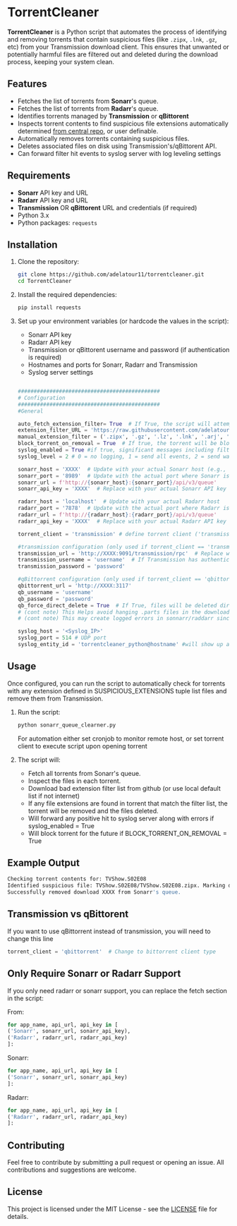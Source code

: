# TorrentCleaner

**TorrentCleaner** is a Python script that automates the process of identifying and removing torrents that contain suspicious files (like `.zipx`, `.lnk`, `.gz`, etc) from your Transmission download client. This ensures that unwanted or potentially harmful files are filtered out and deleted during the download process, keeping your system clean.

## Features

- Fetches the list of torrents from **Sonarr**'s queue.
- Fetches the list of torrents from **Radarr**'s queue.
- Identifies torrents managed by **Transmission** or **qBittorent**
- Inspects torrent contents to find suspicious file extensions automatically determined [from central repo](https://github.com/adelatour11/torrentcleaner/blob/main/extfilter-strings.txt), or user definable. 
- Automatically removes torrents containing suspicious files.
- Deletes associated files on disk using Transmission's/qBittorent API.
- Can forward filter hit events to syslog server with log leveling settings

## Requirements

- **Sonarr** API key and URL
- **Radarr** API key and URL
- **Transmission** OR **qBittorent** URL and credentials (if required)
- Python 3.x
- Python packages: `requests`

## Installation

1. Clone the repository:

    ```bash
    git clone https://github.com/adelatour11/torrentcleaner.git
    cd TorrentCleaner
    ```

2. Install the required dependencies:

    ```bash
    pip install requests
    ```

3. Set up your environment variables (or hardcode the values in the script):
    - Sonarr API key
    - Radarr API key
    - Transmission or qBittorent username and password (if authentication is required)
    - Hostnames and ports for Sonarr, Radarr and Transmission
    - Syslog server settings

    ```python
    
    #############################################
    # Configuration
    #############################################
    #General

    auto_fetch_extension_filter= True  # If True, the script will attempt to fetch the latest suspicious extensions from the provided URL on each run
    extension_filter_URL = 'https://raw.githubusercontent.com/adelatour11/torrentcleaner/refs/heads/main/extfilter-strings.txt'  # URL to fetch suspicious extensions from if Auto_Fetch_Extension_Filter is True
    manual_extension_filter = ('.zipx', '.gz', '.lz', '.lnk', '.arj', '.lzh')  # Fallback list of suspicious extensions if fetching fails or is disabled
    block_torrent_on_removal = True  # If true, the torrent will be blocked from being downloaded again, otherwise it will be removed from the queue but not blocked
    syslog_enabled = True #if true, significant messages including filter hits will be sent to syslog. Syslog config below must be set up
    syslog_level = 2 # 0 = no logging, 1 = send all events, 2 = send warnings and errors 3 = only send matching torrent removal events  (send to syslog if syslog_enabled=True)
    
    sonarr_host = 'XXXX'  # Update with your actual Sonarr host (e.g., 'localhost', '192.168.1.10', etc.)
    sonarr_port = '8989'  # Update with the actual port where Sonarr is running
    sonarr_url = f'http://{sonarr_host}:{sonarr_port}/api/v3/queue'
    sonarr_api_key = 'XXXX'  # Replace with your actual Sonarr API key

    radarr_host = 'localhost'  # Update with your actual Radarr host
    radarr_port = '7878'  # Update with the actual port where Radarr is running
    radarr_url = f'http://{radarr_host}:{radarr_port}/api/v3/queue'
    radarr_api_key = 'XXXX'  # Replace with your actual Radarr API key

    torrent_client = 'transmission' # define torrent client ('transmission', or 'qbittorrent')

    #transmission configuration (only used if torrent_client == 'transmission')
    transmission_url = 'http://XXXX:9091/transmission/rpc'  # Replace with your Transmission host and port
    transmission_username = 'username'  # If Transmission has authentication
    transmission_password = 'password'

    #qBittorrent configuration (only used if torrent_client == 'qbittorrent')
    qbittorrent_url = 'http://XXXX:3117'
    qb_username = 'username'
    qb_password = 'password'
    qb_force_direct_delete = True  # If True, files will be deleted directly from qbittorrent when the torrent is removed.
    # (cont note) This Helps avoid hanging .parts files in the download directory thats sonarr/radarr do not remove trying to access. 
    # (cont note) This may create logged errors in sonnarr/raddarr since files are removed directly from qBittorrent and are not present when Sonarr/Radarr tries to remove them. This can be ignored as end result is the same, the files are removed and the torrent is blocked from being downloaded again

    syslog_host = '<Syslog_IP>'
    syslog_port = 514 # UDP port
    syslog_entity_id = 'torrentcleaner_python@hostname' #will show up as the syslog source versus parent host (should show up separately)
    ```

## Usage

Once configured, you can run the script to automatically check for torrents with any extension defined in SUSPICIOUS_EXTENSIONS tuple list files and remove them from Transmission.

1. Run the script:

    ```bash
    python sonarr_queue_clearner.py
    ```
    For automation either set cronjob to monitor remote host, or set torrent client to execute script upon opening torrent
   
3. The script will:
    - Fetch all torrents from Sonarr's queue.
    - Inspect the files in each torrent.
    - Download bad extension filter list from github (or use local default list if not internet)
    - If any file extensions are found in torrent that match the filter list, the torrent will be removed and the files deleted.
    - Will forward any positive hit to syslog server along with errors if syslog_enabled = True
    - Will block torrent for the future if BLOCK_TORRENT_ON_REMOVAL = True

## Example Output

```bash
Checking torrent contents for: TVShow.S02E08
Identified suspicious file: TVShow.S02E08/TVShow.S02E08.zipx. Marking download for removal...
Successfully removed download XXXX from Sonarr's queue.
```

## Transmission vs qBittorent

If you want to use qBittorrent instead of transmission, you will need to change this line

```python
torrent_client = 'qbittorrent'  # Change to bittorrent client type 
```

## Only Require Sonarr or Radarr Support

If you only need radarr or sonarr support, you can replace the fetch section in the script:

From:

```python
for app_name, api_url, api_key in [
('Sonarr', sonarr_url, sonarr_api_key),
('Radarr', radarr_url, radarr_api_key)
]:
```
Sonarr:

```python
for app_name, api_url, api_key in [
('Sonarr', sonarr_url, sonarr_api_key)
]:
```

Radarr:

```python
for app_name, api_url, api_key in [
('Radarr', radarr_url, radarr_api_key)
]:
```
## Contributing

Feel free to contribute by submitting a pull request or opening an issue. All contributions and suggestions are welcome.

## License

This project is licensed under the MIT License - see the [LICENSE](LICENSE) file for details.
